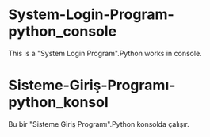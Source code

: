 # System-Login-Program-python_console
This is a "System Login Program".Python works in console.


# Sisteme-Giriş-Programı-python_konsol
Bu bir "Sisteme Giriş Programı".Python konsolda çalışır.
